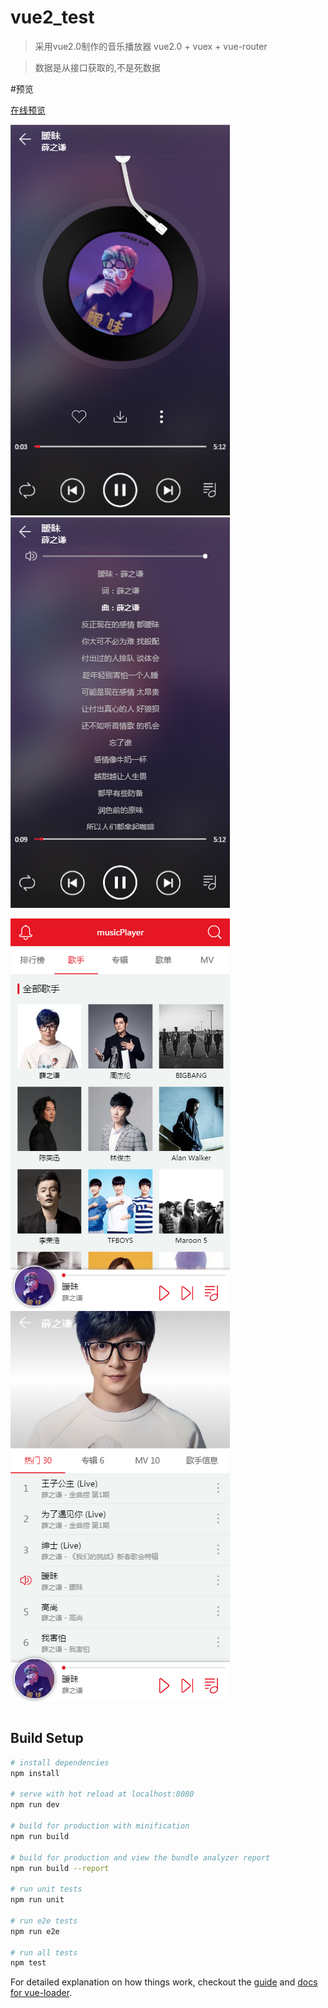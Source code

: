 # vue2_test

>采用vue2.0制作的音乐播放器 vue2.0 + vuex + vue-router

>数据是从接口获取的,不是死数据

#预览

[在线预览](https://zhangyuxin777.github.io/Vue2_music_player/dist/index.html#/)

<table bgcolor=#7FFFD4>

![music.png](./src/image/music.png)         ![music-lyric.png](./src/image/music-lyric.png)


![list-singer.png](./src/image/list-singer.png)        ![singer.png](./src/image/singer.png)
</table>



## Build Setup

``` bash
# install dependencies
npm install

# serve with hot reload at localhost:8080
npm run dev

# build for production with minification
npm run build

# build for production and view the bundle analyzer report
npm run build --report

# run unit tests
npm run unit

# run e2e tests
npm run e2e

# run all tests
npm test
```

For detailed explanation on how things work, checkout the [guide](http://vuejs-templates.github.io/webpack/) and [docs for vue-loader](http://vuejs.github.io/vue-loader).

